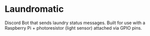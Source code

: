 # Laundromatic

Discord Bot that sends laundry status messages.
Built for use with a Raspberry Pi + photoresistor (light sensor) attached via GPIO pins.